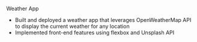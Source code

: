 Weather App

  - Built and deployed a weather app that leverages OpenWeatherMap API to display the current weather for any location
  - Implemented front-end features using flexbox and Unsplash API
  





